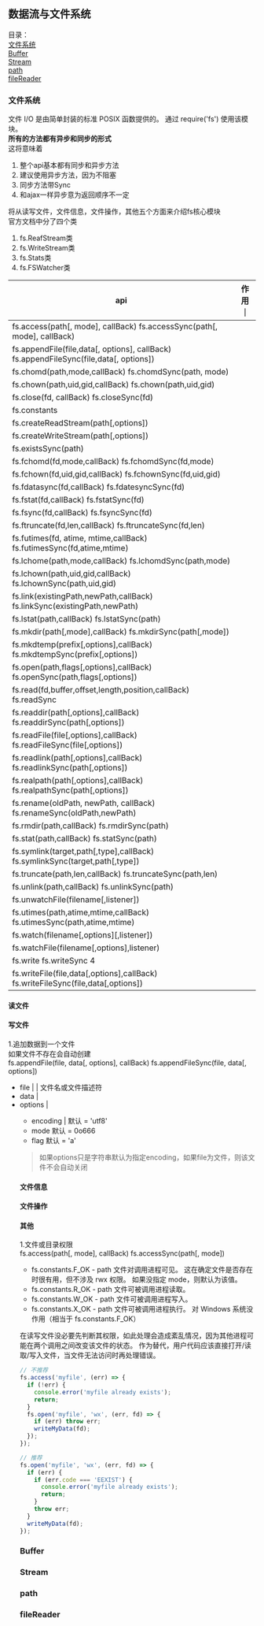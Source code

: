 ## 数据流与文件系统
目录：  
[文件系统](#文件系统)  
[Buffer](#buffer)  
[Stream](#stream)  
[path](#path)  
[fileReader](#filereader)  


### 文件系统
文件 I/O 是由简单封装的标准 POSIX 函数提供的。 通过 require('fs') 使用该模块。   
**所有的方法都有异步和同步的形式**  
这将意味着
1. 整个api基本都有同步和异步方法
2. 建议使用异步方法，因为不阻塞
3. 同步方法带Sync
4. 和ajax一样异步意为返回顺序不一定

将从读写文件，文件信息，文件操作，其他五个方面来介绍fs核心模块  
官方文档中分了四个类
1. fs.ReafStream类
2. fs.WriteStream类
3. fs.Stats类
4. fs.FSWatcher类

|api                                                                                     | 作用                                             ｜
|----------------------------------------------------------------------------------------|--------------------------------------------------|
|fs.access(path[, mode], callBack) fs.accessSync(path[, mode], callBack)                 |        |
|fs.appendFile(file,data[, options], callBack) fs.appendFileSync(file,data[, options])   |         |
|fs.chomd(path,mode,callBack) fs.chomdSync(path, mode)                                   |        |
|fs.chown(path,uid,gid,callBack) fs.chown(path,uid,gid)                                  |        |
|fs.close(fd, callBack) fs.closeSync(fd)                                                 |        |
|fs.constants                                                                            |        |
|fs.createReadStream(path[,options])                                                     |        |
|fs.createWriteStream(path[,options])                                                    |        |
|fs.existsSync(path)                                                                     |        |
|fs.fchomd(fd,mode,callBack) fs.fchomdSync(fd,mode)                                      |        |
|fs.fchown(fd,uid,gid,callBack) fs.fchownSync(fd,uid,gid)                                |        |
|fs.fdatasync(fd,callBack) fs.fdatesyncSync(fd)                                          |        |
|fs.fstat(fd,callBack) fs.fstatSync(fd)                                                  |        |
|fs.fsync(fd,callBack) fs.fsyncSync(fd)                                                  |        |
|fs.ftruncate(fd,len,callBack) fs.ftruncateSync(fd,len)                                  |        |
|fs.futimes(fd, atime, mtime,callBack) fs.futimesSync(fd,atime,mtime)                    |        |
|fs.lchome(path,mode,callBack) fs.lchomdSync(path,mode)                                  |        |
|fs.lchown(path,uid,gid,callBack) fs.lchownSync(path,uid,gid)                            |        |
|fs.link(existingPath,newPath,callBack) fs.linkSync(existingPath,newPath)                |        |
|fs.lstat(path,callBack) fs.lstatSync(path)                                              |        |
|fs.mkdir(path[,mode],callBack) fs.mkdirSync(path[,mode])                                |        |
|fs.mkdtemp(prefix[,options],callBack) fs.mkdtempSync(prefix[,options])                  |        |
|fs.open(path,flags[,options],callBack) fs.openSync(path,flags[,options])                |        |
|fs.read(fd,buffer,offset,length,position,callBack) fs.readSync                          |        |
|fs.readdir(path[,options],callBack) fs.readdirSync(path[,options])                      |        |
|fs.readFile(file[,options],callBack) fs.readFileSync(file[,options])                    |        |
|fs.readlink(path[,options],callBack) fs.readlinkSync(path[,options])                    |        |
|fs.realpath(path[,options],callBack) fs.realpathSync(path[,options])                    |        |
|fs.rename(oldPath, newPath, callBack) fs.renameSync(oldPath,newPath)                    |        |
|fs.rmdir(path,callBack) fs.rmdirSync(path)                                              |        |
|fs.stat(path,callBack) fs.statSync(path)                                                |        |
|fs.symlink(target,path[,type],callBack) fs.symlinkSync(target,path[,type])              |        |
|fs.truncate(path,len,callBack) fs.truncateSync(path,len)                                |        |
|fs.unlink(path,callBack) fs.unlinkSync(path)                                            |        |
|fs.unwatchFile(filename[,listener])                                                     |        |
|fs.utimes(path,atime,mtime,callBack) fs.utimesSync(path,atime,mtime)                    |        |
|fs.watch(filename[,options][,listener])                                                 |        |
|fs.watchFile(filename[,options],listener)                                               |        |
|fs.write fs.writeSync 4                                                                 |        |
|fs.writeFile(file,data[,options],callBack) fs.writeFileSync(file,data[,options])        |        |
#### 读文件

#### 写文件
1.追加数据到一个文件  
如果文件不存在会自动创建  
fs.appendFile(file, data[, options], callBack) fs.appendFileSync(file, data[, options])  
* file <String> | <Buffer> | <Number> 文件名或文件描述符
* data <String> | <Buffer>
* options <Object> | <String>
  * encoding <String> | <Null> 默认 = 'utf8'
  * mode <Integer> 默认 = 0o666
  * flag <String> 默认 = 'a'

> 如果options只是字符串默认为指定encoding，如果file为文件，则该文件不会自动关闭

#### 文件信息
#### 文件操作
#### 其他
1.文件或目录权限  
fs.access(path[, mode], callBack) fs.accessSync(path[, mode])
* fs.constants.F_OK - path 文件对调用进程可见。 这在确定文件是否存在时很有用，但不涉及 rwx 权限。 如果没指定 mode，则默认为该值。
* fs.constants.R_OK - path 文件可被调用进程读取。
* fs.constants.W_OK - path 文件可被调用进程写入。
* fs.constants.X_OK - path 文件可被调用进程执行。 对 Windows 系统没作用（相当于 fs.constants.F_OK）

在读写文件没必要先判断其权限，如此处理会造成紊乱情况，因为其他进程可能在两个调用之间改变该文件的状态。 作为替代，用户代码应该直接打开/读取/写入文件，当文件无法访问时再处理错误。
```JavaScript
// 不推荐
fs.access('myfile', (err) => {
  if (!err) {
    console.error('myfile already exists');
    return;
  }
  fs.open('myfile', 'wx', (err, fd) => {
    if (err) throw err;
    writeMyData(fd);
  });
});

// 推荐
fs.open('myfile', 'wx', (err, fd) => {
  if (err) {
    if (err.code === 'EEXIST') {
      console.error('myfile already exists');
      return;
    }
    throw err;
  }
  writeMyData(fd);
});
```


### Buffer

### Stream

### path

### fileReader
